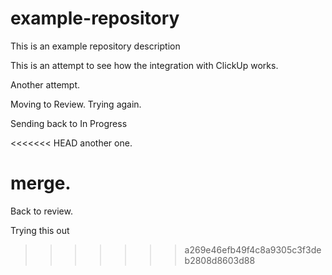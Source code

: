 # example-repository

This is an example repository description

This is an attempt to see how the integration with ClickUp works.

Another attempt.

Moving to Review. Trying again.

Sending back to In Progress

<<<<<<< HEAD
another one.

merge.
=======
Back to review.

Trying this out
>>>>>>> a269e46efb49f4c8a9305c3f3deb2808d8603d88
